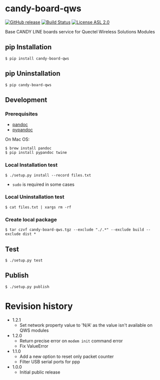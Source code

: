 # candy-board-qws

[![GitHub release](https://img.shields.io/github/release/CANDY-LINE/candy-board-qws.svg)](https://github.com/CANDY-LINE/candy-board-qws/releases/latest)
[![Build Status](https://travis-ci.org/CANDY-LINE/candy-board-qws.svg?branch=master)](https://travis-ci.org/CANDY-LINE/candy-board-qws)
[![License ASL 2.0](https://img.shields.io/github/license/CANDY-LINE/candy-board-qws.svg)](https://opensource.org/licenses/Apache-2.0)

Base CANDY LINE boards service for Quectel Wireless Solutions Modules

## pip Installation

```
$ pip install candy-board-qws
```

## pip Uninstallation

```
$ pip candy-board-qws
```

## Development

### Prerequisites

 * [pandoc](http://pandoc.org)
 * [pypandoc](https://pypi.python.org/pypi/pypandoc/1.2.0)

On Mac OS:

```
$ brew install pandoc
$ pip install pypandoc twine
```

### Local Installation test

```
$ ./setup.py install --record files.txt
```

 * `sudo` is required in some cases

### Local Uninstallation test

```
$ cat files.txt | xargs rm -rf
```

### Create local package

```
$ tar czvf candy-board-qws.tgz --exclude "./.*" --exclude build --exclude dist *
```

## Test

```
$ ./setup.py test
```

## Publish

```
$ ./setup.py publish
```

# Revision history
* 1.2.1
    - Set network property value to 'N/A' as the value isn't available on QWS modules
* 1.2.0
    - Return precise error on `modem init` command error
    - Fix ValueError
* 1.1.0
    - Add a new option to reset only packet counter
    - Filter USB serial ports for ppp
* 1.0.0
    - Initial public release
